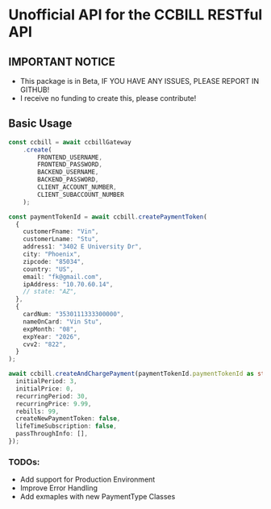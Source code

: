 # Unofficial API for the CCBILL RESTful API

## IMPORTANT NOTICE
- This package is in Beta, IF YOU HAVE ANY ISSUES, PLEASE REPORT IN GITHUB!
- I receive no funding to create this, please contribute!

## Basic Usage

```ts
const ccbill = await ccbillGateway
	.create(
		FRONTEND_USERNAME, 
		FRONTEND_PASSWORD, 
		BACKEND_USERNAME, 
		BACKEND_PASSWORD, 
		CLIENT_ACCOUNT_NUMBER, 
		CLIENT_SUBACCOUNT_NUMBER
	);

const paymentTokenId = await ccbill.createPaymentToken(
  {
    customerFname: "Vin",
    customerLname: "Stu",
    address1: "3402 E University Dr",
    city: "Phoenix",
    zipcode: "85034",
    country: "US",
    email: "fk@gmail.com",
    ipAddress: "10.70.60.14",
    // state: "AZ",
  },
  {
    cardNum: "3530111333300000",
    nameOnCard: "Vin Stu",
    expMonth: "08",
    expYear: "2026",
    cvv2: "822",
  }
);

await ccbill.createAndChargePayment(paymentTokenId.paymentTokenId as string, {
  initialPeriod: 3,
  initialPrice: 0,
  recurringPeriod: 30,
  recurringPrice: 9.99,
  rebills: 99,
  createNewPaymentToken: false,
  lifeTimeSubscription: false,
  passThroughInfo: [],
});
```

### TODOs:

- Add support for Production Environment
- Improve Error Handling
- Add exmaples with new PaymentType Classes
